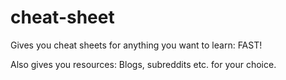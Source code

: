 # cheat-sheet


Gives you cheat sheets for anything you want to learn: FAST!


Also gives you resources: Blogs, subreddits etc. for your choice.
